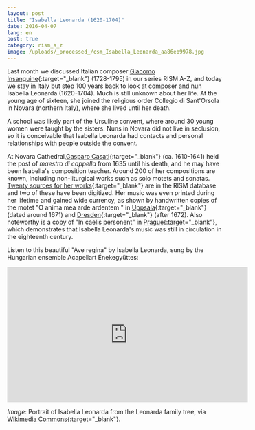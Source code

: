 ```yaml
---
layout: post
title: "Isabella Leonarda (1620-1704)"
date: 2016-04-07
lang: en
post: true
category: rism_a_z
image: /uploads/_processed_/csm_Isabella_Leonarda_aa86eb9978.jpg
---
```



Last month we discussed Italian composer [Giacomo Insanguine](/rism_a_z/2016/03/17/giacomo-insanguine-17281795.html){:target="_blank"} (1728-1795) in our series RISM A-Z, and today we stay in Italy but step 100 years back to look at composer and nun Isabella Leonarda (1620-1704). Much is still unknown about her life. At the young age of sixteen, she joined the religious order Collegio di Sant'Orsola in Novara (northern Italy), where she lived until her death.

A school was likely part of the Ursuline convent, where around 30 young women were taught by the sisters. Nuns in Novara did not live in seclusion, so it is conceivable that Isabella Leonarda had contacts and personal relationships with people outside the convent.

At Novara Cathedral,[Gasparo Casati](https://opac.rism.info/search?View=rism&author=Gasparo+Casati){:target="_blank"} (ca. 1610-1641) held the post of _maestro di cappella_ from 1635 until his death, and he may have been Isabella's composition teacher. Around 200 of her compositions are known, including non-liturgical works such as solo motets and sonatas. [Twenty sources for her works](https://opac.rism.info/search?View=rism&author=isabella+leonarda){:target="_blank"} are in the RISM database and two of these have been digitized. Her music was even printed during her lifetime and gained wide currency, as shown by handwritten copies of the motet "O anima mea arde ardentem " in [Uppsala](https://opac.rism.info/search?id=190024889){:target="_blank"} (dated around 1671) and [Dresden](https://opac.rism.info/search?id=211004735){:target="_blank"} (after 1672). Also noteworthy is a copy of "In caelis personent" in [Prague](https://opac.rism.info/search?id=550248630){:target="_blank"}, which demonstrates that Isabella Leonarda's music was still in circulation in the eighteenth century.

Listen to this beautiful "Ave regina" by Isabella Leonarda, sung by the Hungarian ensemble Acapellart Énekegyüttes:

<iframe width="560" height="315" src="https://www.youtube.com/embed/-gz75d_1_JA" frameborder="0" allowfullscreen></iframe>



_Image_: Portrait of Isabella Leonarda from the Leonarda family tree, via [Wikimedia Commons](https://en.wikipedia.org/wiki/File:Isabella_Leonarda.jpg){:target="_blank"}.





<script type="text/javascript">var switchTo5x=true;</script><script type="text/javascript" src="http://w.sharethis.com/button/buttons.js"></script><script type="text/javascript">stLight.options({publisher: "9b601438-1ce1-49d8-bfd7-9cff5df54c17", doNotHash: false, doNotCopy: false, hashAddressBar: false});</script>